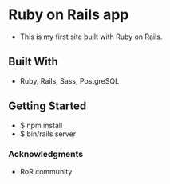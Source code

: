 # Ruby on Rails app

- This is my first site built with Ruby on Rails.

## Built With

- Ruby, Rails, Sass, PostgreSQL

## Getting Started

- $ npm install
- $ bin/rails server

### Acknowledgments

- RoR community